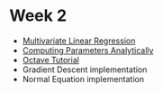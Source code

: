 # Week 2

- [Multivariate Linear Regression](https://github.com/eneskemalergin/MachineLearning_Beyond/blob/master/StanfordOnlineCourse/Week2/multivariate_linear.md)
- [Computing Parameters Analytically](https://github.com/eneskemalergin/MachineLearning_Beyond/blob/master/StanfordOnlineCourse/Week2/computing_analytically.md)
- [Octave Tutorial](https://github.com/eneskemalergin/MachineLearning_Beyond/blob/master/StanfordOnlineCourse/Week2/octave_tutorial.ipynb)
- Gradient Descent implementation
- Normal Equation implementation
